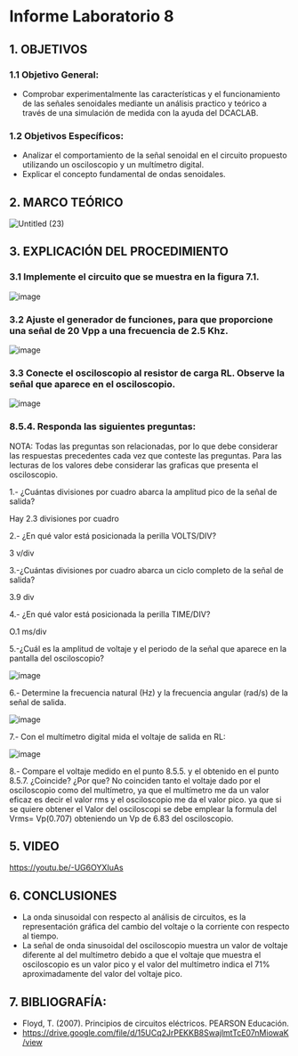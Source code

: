 # Informe Laboratorio 8
## 1. OBJETIVOS 
### 1.1 Objetivo General:
* Comprobar experimentalmente las características y el funcionamiento de las señales senoidales mediante un análisis practico y teórico a través de una simulación de medida con la ayuda del DCACLAB.

### 1.2 Objetivos Específicos:
* Analizar el comportamiento de la señal senoidal en el circuito propuesto utilizando un osciloscopio y un multímetro digital.
* Explicar el concepto fundamental de ondas senoidales.

## 2. MARCO TEÓRICO 

![Untitled (23)](https://user-images.githubusercontent.com/105671364/185673882-2d90bb7f-2e31-43f7-a137-785e9e2c31eb.jpg)

## 3. EXPLICACIÓN DEL PROCEDIMIENTO 
### 3.1 Implemente el circuito que se muestra en la figura 7.1.

![image](https://user-images.githubusercontent.com/105696051/185657114-976b2f39-9a26-44f7-88cb-514a1e910132.png)

### 3.2 Ajuste el generador de funciones, para que proporcione una señal de 20 Vpp a una frecuencia de 2.5 Khz.

![image](https://user-images.githubusercontent.com/105696051/185663923-6bdefb1b-6136-464a-8a00-b5cad97821ee.png)

### 3.3 Conecte el osciloscopio al resistor de carga RL. Observe la señal que aparece en el osciloscopio.

![image](https://user-images.githubusercontent.com/105696051/185664681-209098b1-8ec6-4607-a50b-9e10a86f2c7c.png)

### 8.5.4. Responda las siguientes preguntas:
NOTA: Todas las preguntas son relacionadas, por lo que debe considerar las respuestas
precedentes cada vez que conteste las preguntas. Para las lecturas de los valores debe
considerar las graficas que presenta el osciloscopio.

1.- ¿Cuántas divisiones por cuadro abarca la amplitud pico de la señal de salida?

Hay 2.3 divisiones por cuadro 

2.- ¿En qué valor está posicionada la perilla VOLTS/DIV?

3 v/div

3.-¿Cuántas divisiones por cuadro abarca un ciclo completo de la señal de salida? 

3.9 div

4.- ¿En qué valor está posicionada la perilla TIME/DIV?  

O.1 ms/div

5.-¿Cuál es la amplitud de voltaje y el periodo de la señal que aparece en la pantalla
del osciloscopio?

![image](https://user-images.githubusercontent.com/105671364/185668618-72ea7012-5c11-405a-a4f0-a48e5cf5625d.png)

6.- Determine la frecuencia natural (Hz) y la frecuencia angular (rad/s) de la señal de
salida.

![image](https://user-images.githubusercontent.com/105671364/185668808-47c40fa3-e244-4008-b912-fc9003126702.png)

7.-  Con el multímetro digital mida el voltaje de salida en RL: 

![image](https://user-images.githubusercontent.com/105696051/185665015-c77c4980-4ac8-40f9-bedf-e59cf73a6371.png)

8.- Compare el voltaje medido en el punto 8.5.5. y el obtenido en el punto 8.5.7.
¿Coincide? ¿Por que?
 No coinciden  tanto el voltaje dado por el osciloscopio como del multímetro, ya que el multímetro me da un valor eficaz es decir el valor rms y el osciloscopio me da el valor pico. ya que si se quiere obtener el Valor del osciloscopi se debe emplear la formula del Vrms= Vp(0.707) obteniendo un Vp de 6.83 del osciloscopio.
## 5. VIDEO 

https://youtu.be/-UG6OYXIuAs

## 6. CONCLUSIONES 
* La onda sinusoidal con respecto al análisis de circuitos, es la representación gráfica del cambio del voltaje o la corriente con respecto al tiempo.
* La señal de onda sinusoidal del osciloscopio muestra un valor de voltaje diferente al del multímetro debido a que el voltaje que muestra el osciloscopio es un valor pico y el valor del multímetro indica el 71% aproximadamente del valor del voltaje pico.

## 7. BIBLIOGRAFÍA:
* Floyd, T. (2007). Principios de circuitos eléctricos. PEARSON Educación.
* https://drive.google.com/file/d/15UCq2JrPEKKB8SwajlmtTcE07nMiowaK/view

